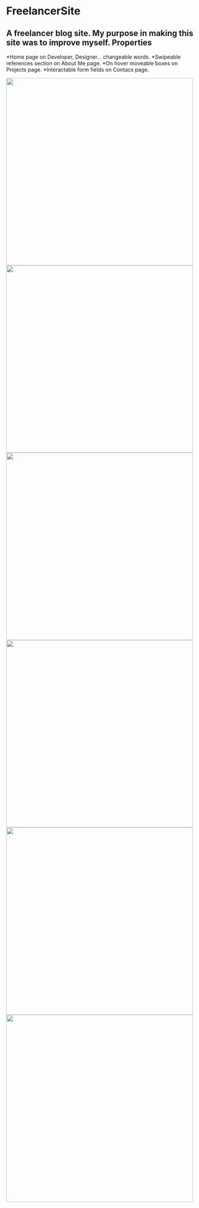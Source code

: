 # FreelancerSite
A freelancer blog  site. My purpose in making this site was to improve myself.
Properties
---------------------
*Home page on Developer, Designer... changeable words.
*Swipeable references section on About Me page.
*On hover moveable boxes on Projects page.
*Interactable form fields on Contacs page.

<p float="left">
<img src="https://i.hizliresim.com/61m2iw0.jpg" width="500" />
<img src="https://i.hizliresim.com/sbr4isz.jpg" width="500" />
<img src="https://i.hizliresim.com/3ix35qb.jpg" width="500" />
<img src="https://i.hizliresim.com/5u8fr49.jpg" width="500" />
<img src="https://i.hizliresim.com/tnk8g4f.jpg" width="500" />
<img src="https://i.hizliresim.com/2jmpz6b.jpg" width="500" />
</p>
